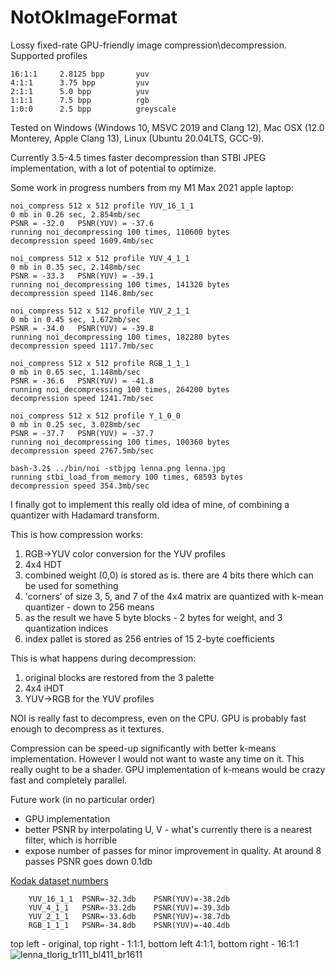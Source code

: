 # NotOkImageFormat
Lossy fixed-rate GPU-friendly image compression\decompression.
Supported profiles

    16:1:1     2.8125 bpp       yuv
    4:1:1      3.75 bpp         yuv
    2:1:1      5.0 bpp          yuv
    1:1:1      7.5 bpp          rgb
    1:0:0      2.5 bpp          greyscale

Tested on Windows (Windows 10, MSVC 2019 and Clang 12), Mac OSX (12.0 Monterey, Apple Clang 13),
Linux (Ubuntu 20.04LTS, GCC-9).

Currently 3.5-4.5 times faster decompression than STBI JPEG implementation, with a lot of potential to optimize.

Some work in progress numbers from my M1 Max 2021 apple laptop:

    noi_compress 512 x 512 profile YUV_16_1_1
    0 mb in 0.26 sec, 2.854mb/sec
    PSNR = -32.0   PSNR(YUV) = -37.6
    running noi_decompressing 100 times, 110600 bytes
    decompression speed 1609.4mb/sec

    noi_compress 512 x 512 profile YUV_4_1_1
    0 mb in 0.35 sec, 2.148mb/sec
    PSNR = -33.3   PSNR(YUV) = -39.1
    running noi_decompressing 100 times, 141320 bytes
    decompression speed 1146.8mb/sec

    noi_compress 512 x 512 profile YUV_2_1_1
    0 mb in 0.45 sec, 1.672mb/sec
    PSNR = -34.0   PSNR(YUV) = -39.8
    running noi_decompressing 100 times, 182280 bytes
    decompression speed 1117.7mb/sec

    noi_compress 512 x 512 profile RGB_1_1_1
    0 mb in 0.65 sec, 1.148mb/sec
    PSNR = -36.6   PSNR(YUV) = -41.8
    running noi_decompressing 100 times, 264200 bytes
    decompression speed 1241.7mb/sec

    noi_compress 512 x 512 profile Y_1_0_0
    0 mb in 0.25 sec, 3.028mb/sec
    PSNR = -37.7   PSNR(YUV) = -37.7
    running noi_decompressing 100 times, 100360 bytes
    decompression speed 2767.5mb/sec

    bash-3.2$ ../bin/noi -stbjpg lenna.png lenna.jpg
    running stbi_load_from_memory 100 times, 68593 bytes
    decompression speed 354.3mb/sec

I finally got to implement this really old idea of mine, of combining a quantizer with Hadamard transform.

This is how compression works:

1. RGB->YUV color conversion for the YUV profiles
2. 4x4 HDT
3. combined weight (0,0) is stored as is. there are 4 bits there which can be used for something
4. 'corners' of size 3, 5, and 7 of the 4x4 matrix are quantized with k-mean quantizer - down to 256 means
5. as the result we have 5 byte blocks - 2 bytes for weight, and 3 quantization indices
6. index pallet is stored as 256 entries of 15 2-byte coefficients

This is what happens during decompression:

1. original blocks are restored from the 3 palette
2. 4x4 iHDT
3. YUV->RGB for the YUV profiles

NOI is really fast to decompress, even on the CPU. GPU is probably fast enough to decompress as it textures.

Compression can be speed-up significantly with better k-means implementation. However I would not want to waste any time on it. This really ought to be a shader. GPU implementation of k-means would be crazy fast and completely parallel.

Future work (in no particular order)

* GPU implementation
* better PSNR by interpolating U, V - what's currently there is a nearest filter, which is horrible
* expose number of passes for minor improvement in quality. At around 8 passes PSNR goes down 0.1db

[Kodak dataset numbers](https://docs.google.com/spreadsheets/d/e/2PACX-1vROIuXdb9BQB0Gem7Pn0q9Y4heimPg6y8xvhhnJ1Cgaqr1qaJ4LmQsBXUk4pBaG7HcME4SPS2JNNUb2/pubhtml?gid=1381620930&single=true)

        YUV_16_1_1  PSNR=-32.3db	PSNR(YUV)=-38.2db
        YUV_4_1_1   PSNR=-33.2db	PSNR(YUV)=-39.3db
        YUV_2_1_1   PSNR=-33.6db	PSNR(YUV)=-38.7db
        RGB_1_1_1   PSNR=-34.8db    PSNR(YUV)=-40.4db

top left - original, top right - 1:1:1, bottom left 4:1:1, bottom right - 16:1:1
![lenna_tlorig_tr111_bl411_br1611](https://user-images.githubusercontent.com/272689/144662522-33efda8d-6ede-45ae-960c-f0ee93a3fa2b.png)
